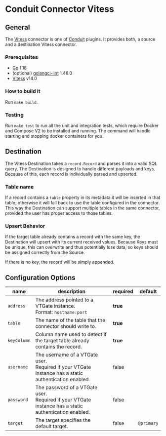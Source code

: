 # Conduit Connector Vitess

## General

The [Vitess](https://vitess.io/) connector is one of [Conduit](https://github.com/ConduitIO/conduit) plugins. It provides both, a source and a destination Vitess connector.

### Prerequisites

- [Go](https://go.dev/) 1.18
- (optional) [golangci-lint](https://github.com/golangci/golangci-lint) 1.48.0
- [Vitess](https://vitess.io/docs/14.0/get-started/) v14.0

### How to build it

Run `make build`.

### Testing

Run `make test` to run all the unit and integration tests, which require Docker and Compose V2 to be installed and running. The command will handle starting and stopping docker containers for you.

## Destination

The Vitess Destination takes a `record.Record` and parses it into a valid SQL query. The Destination is designed to handle different payloads and keys. Because of this, each record is individually parsed and upserted.

### Table name

If a record contains a `table` property in its metadata it will be inserted in that table, otherwise it will fall back
to use the table configured in the connector. This way the Destination can support multiple tables in the same
connector, provided the user has proper access to those tables.

### Upsert Behavior

If the target table already contains a record with the same key, the Destination will upsert with its current received
values. Because Keys must be unique, this can overwrite and thus potentially lose data, so keys should be assigned
correctly from the Source.

If there is no key, the record will be simply appended.

## Configuration Options

| name        | description                                                                                               | required | default    |
| ----------- | --------------------------------------------------------------------------------------------------------- | -------- | ---------- |
| `address`   | The address pointed to a VTGate instance.<br />Format: `hostname:port`                                    | **true** |            |
| `table`     | The name of the table that the connector should write to.                                                 | **true** |            |
| `keyColumn` | Column name used to detect if the target table already contains the record.                               | **true** |            |
| `username`  | The username of a VTGate user.<br />Required if your VTGate instance has a static authentication enabled. | false    |            |
| `password`  | The password of a VTGate user.<br />Required if your VTGate instance has a static authentication enabled. | false    |            |
| `target`    | The target specifies the default target.                                                                  | false    | `@primary` |
